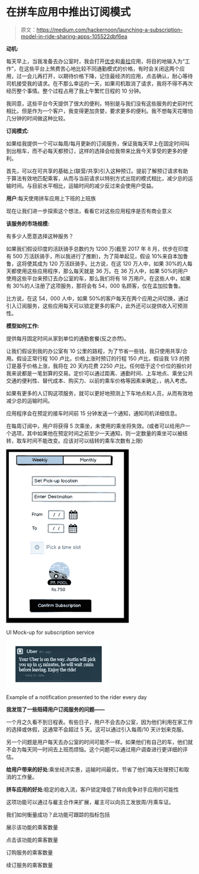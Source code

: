 # 在拼车应用中推出订阅模式

> 原文：<https://medium.com/hackernoon/launching-a-subscription-model-in-ride-sharing-apps-105522dbf6ea>

**动机:**

每天早上，当我准备去办公室时，我会打开[优步](https://hackernoon.com/tagged/uber)和[奥拉](https://hackernoon.com/tagged/ola)应用，将目的地输入为“工作”，在这些平台上煞费苦心地比较不同通勤模式的价格，有时会关闭这两个应用，过一会儿再打开，以期待价格下降，记住最经济的应用，点击确认，耐心等待司机接受我的请求。在不那么幸运的一天，如果司机取消了请求，我将不得不再次经历整个事情。整个过程占用了我上午繁忙日程的 10 分钟。

我同意，这些平台今天提供了很大的便利，特别是与我们没有这些服务的史前时代相比，但是作为一个客户，我变得更加贪婪，要求更多的便利。我不想每天花哪怕几分钟的时间做这种比较。

**订阅模式:**

如果给我提供一个可以每周/每月更新的订阅服务，保证我每天早上在固定时间叫到出租车，而不必每天都预订，这样的选择会给我带来比我今天享受的更多的便利。

首先，可以在可共享的基础上(联营/共享)引入这种预订。提前了解预订请求有助于算法有效地匹配乘客，从而与当前请求以特别方式出现的模式相比，减少总的运输时间。与目前水平相比，运输时间的减少反过来会使用户受益。

**用户**:每天使用拼车应用上下班的上班族

现在让我们进一步探索这个想法，看看它对这些应用程序是否有商业意义

**该服务的市场规模:**

有多少人愿意选择这种服务？

如果我们假设印度的活跃骑手总数约为 1200 万(截至 2017 年 8 月，优步在印度有 500 万活跃骑手，所以我进行了推断)，为了简单起见，假设 10%来自本加鲁鲁，这将使其成为 120 万活跃骑手。比方说，在这 120 万人中，如果 30%的人每天都使用这些应用程序，那么每天就是 36 万。在 36 万人中，如果 50%的用户使用这些平台来预订去办公室的车，那么我们将有 18 万用户。在这些人中，如果有 30%的人注册了这项服务，那将会有 54，000 名顾客，仅在孟加拉鲁鲁。

比方说，在这 54，000 人中，如果 50%的客户每天在两个应用之间切换，通过引入订阅服务，这些应用每天可以锁定更多的客户，此外还可以提供收入可预测性。

**模型如何工作:**

提供每月固定时间从家到单位的通勤套餐(反之亦然)。

让我们假设到我的办公室有 10 公里的路程，为了节省一些钱，我只使用共享/合用。假设正常行程 100 卢比，价格上涨时预订的行程 150 卢比，假设我 1/3 的预订是基于价格上涨，我将在 20 天内花费 2250 卢比。任何低于这个价位的报价对我来说都是一笔划算的交易。定价可以通过距离、通勤时间、上车地点、乘坐公共交通的便利性、替代成本、购买力、以前的乘车价格等因素来确定。，纳入考虑。

如果有更多的人订购这项服务，就可以更好地预测上下车地点和人员，从而有效地减少总的运输时间。

应用程序会在预定的接车时间前 15 分钟发送一个通知，通知司机详细信息。

在每周订阅中，用户将获得 5 次乘坐，未使用的乘坐将失效。(或者可以给用户一个选项，其中如果他在预定时间之前至少一天通知，则一定数量的乘坐可以被结转，取车时间不能改变。应该对可以结转的乘车次数有上限)

![](img/065e47cc10b09f67cc21fe9a0a6d1780.png)

UI Mock-up for subscription service

![](img/c4217ac577d0af66f733aaef6109b956.png)

Example of a notification presented to the rider every day

**我发现了一些阻碍用户订阅服务的问题——**

一个月之久看不到日程表。有些日子，用户不会去办公室，因为他们利用在家工作的选择或休假，这通常不会超过 5 天。这可以通过引入每周/10 天计划来克服。

另一个问题是用户每天去办公室的时间可能不一样。如果他们有自己的车，他们就不会为每天同一时间去上班而烦恼。这个问题可以通过用户调查进行更详细的评估。

**给用户带来的好处**:乘坐经济实惠，运输时间最优，节省了他们每天处理预订和取消的工作量。

**拼车应用的好处**:稳定的收入流，客户锁定降低了转向竞争对手应用的可能性

这项功能可以通过与雇主合作来扩展，雇主可以向员工发放周/月乘车证。

我们如何衡量成功？此功能可跟踪的指标包括

展示该功能的乘客数量

点击该功能的乘客数量

订购服务的乘客数量

续订服务的乘客数量